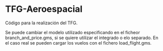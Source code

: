 # TFG-Aeroespacial
Código para la realización del TFG.

Se puede cambiar el modelo utilizado especificando en el ficheor branch_and_price.gms, si se quiere utilizar el integrado o elo separado. En el caso real se pueden cargar los vuelos con el fichero load_flight.gms.
